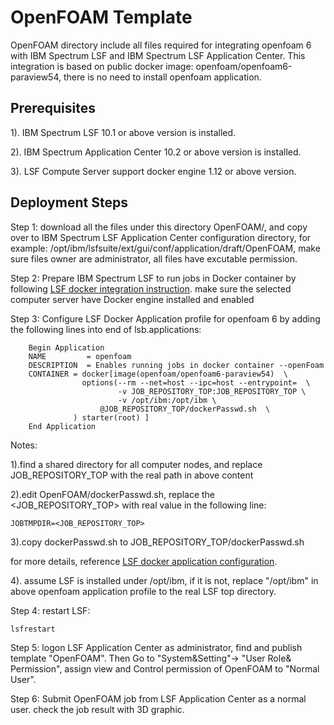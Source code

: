 # OpenFOAM Template
OpenFOAM directory include all files required for integrating openfoam 6 with IBM Spectrum LSF and IBM Spectrum LSF Application Center.
This integration is based on public docker image: openfoam/openfoam6-paraview54, there is no need to install openfoam application.

## Prerequisites
1). IBM Spectrum LSF 10.1 or above version is installed.

2). IBM Spectrum Application Center 10.2 or above version is installed.

3). LSF Compute Server support docker engine 1.12 or above version.

## Deployment Steps
Step 1: download all the files under this directory OpenFOAM/,   and copy over to IBM Spectrum LSF Application Center configuration 
        directory, for example:  /opt/ibm/lsfsuite/ext/gui/conf/application/draft/OpenFOAM, make sure files owner are administrator, 
        all files have excutable permission.
        
Step 2: Prepare IBM Spectrum LSF to run jobs in Docker container by following [LSF docker integration instruction]( https://www.ibm.com/support/knowledgecenter/en/SSWRJV_10.1.0/lsf_docker/lsf_docker_prepare.html). make sure the selected computer server have Docker engine installed  and enabled
        
Step 3: Configure LSF Docker Application profile for openfoam 6 by adding the following lines into end of lsb.applications:
        	
        Begin Application
        NAME         = openfoam
        DESCRIPTION  = Enables running jobs in docker container --openFoam
        CONTAINER = docker[image(openfoam/openfoam6-paraview54)  \
                    options(--rm --net=host --ipc=host --entrypoint=  \
                            -v JOB_REPOSITORY_TOP:JOB_REPOSITORY_TOP \
                            -v /opt/ibm:/opt/ibm \
	                    @JOB_REPOSITORY_TOP/dockerPasswd.sh  \
                  ) starter(root) ]
        End Application


 Notes: 
 
 1).find a shared directory for all computer nodes, and replace JOB_REPOSITORY_TOP with the real path in above content       
 
 2).edit OpenFOAM/dockerPasswd.sh, replace the <JOB_REPOSITORY_TOP> with real value in the following line:
 
    JOBTMPDIR=<JOB_REPOSITORY_TOP>
 
 3).copy dockerPasswd.sh to  JOB_REPOSITORY_TOP/dockerPasswd.sh
	
 for more details, reference [LSF docker application configuration](https://www.ibm.com/support/knowledgecenter/en/SSWRJV_10.1.0/lsf_docker/lsf_docker_config.html). 
 
 4). assume LSF is installed under /opt/ibm,  if it is not, replace "/opt/ibm" in above openfoam application profile to the real
 LSF top directory.
        
Step 4: restart LSF:   
        
	lsfrestart
        
Step 5: logon LSF Application Center as administrator,  find and publish template "OpenFOAM". Then  Go to "System&Setting"-> "User Role& Permission", assign view and Control permission of OpenFOAM to "Normal User".

Step 6: Submit OpenFOAM job from LSF Application Center as a normal user.  check the job result with 3D graphic.
